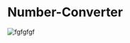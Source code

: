 # Number-Converter

![fgfgfgf](https://user-images.githubusercontent.com/97120898/187075172-daa2b5dc-d532-4e99-8df7-b12923b5e52e.png)
